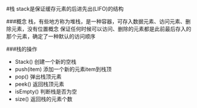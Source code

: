 #栈
stack是保证缓存元素的后进先出(LIFO)的结构

###概念
栈，有些地方称为堆栈，是一种容器，可存入数据元素、访问元素、删除元素，没有位置概念
保证任何时候可以访问、删除的元素都是此前最后存入的那个元素，确定了一种默认的访问顺序

###栈的操作
* Stack() 创建一个新的空栈
* push(item) 添加一个新的元素item到栈顶
* pop() 弹出栈顶元素
* peek() 返回栈顶元素
* isEmpty() 判断栈是否为空
* size() 返回栈的元素个数
